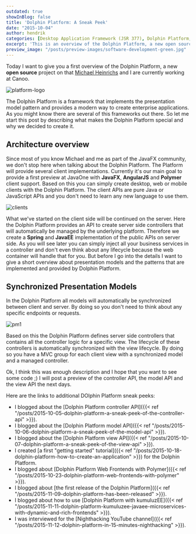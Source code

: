 ```yaml
---
outdated: true
showInBlog: false
title: 'Dolphin Platform: A Sneak Peek'
date: "2015-10-04"
author: hendrik
categories: [Desktop Application Framework (JSR 377), Dolphin Platform, JavaFX]
excerpt: 'This is an overview of the Dolphin Platform, a new open source project that provides MVC architecture based on presentation models for several clients'
preview_image: "/posts/preview-images/software-development-green.jpg"
---
```

Today I want to give you a first overview of the Dolphin Platform, a new __open source__ project on that [Michael Heinrichs](https://twitter.com/net0pyr) and I are currently working at Canoo.

![platform-logo](/posts/guigarage-legacy/platform-logo-1024x255.png)

The Dolphin Platform is a framework that implements the presentation model pattern and provides a modern way to create enterprise applications. As you might know there are several of this frameworks out there. So let me start this post by describing what makes the Dolphin Platform special and why we decided to create it.

## Architecture overview

Since most of you know Michael and me as part of the JavaFX community, we don't stop here when talking about the Dolphin Platform. The Platform will provide several client implementations. Currently it's our main goal to provide a first preview at JavaOne with __JavaFX__, __AngularJS__ and __Polymer__ client support. Based on this you can simply create desktop, web or mobile clients with the Dolphin Platform. The client APIs are pure Java or JavaScript APIs and you don't need to learn any new language to use them.

![clients](/posts/guigarage-legacy/clients.png)

What we've started on the client side will be continued on the server. Here the Dolphin Platform provides an API to create server side controllers that will automatically be managed by the underlying platform. Therefore we create a __Spring__ and __JavaEE__ implementation of the public APIs on server side. As you will see later you can simply inject all your business services in a controller and don't even think about any lifecycle because the web container will handle that for you. But before I go into the details I want to give a short overview about presentation models and the patterns that are implemented and provided by Dolphin Platform.

## Synchronized Presentation Models

In the Dolphin Platform all models will automatically be synchronized between client and server. By doing so you don't need to think about any specific endpoints or requests.

![pm1](/posts/guigarage-legacy/pm1.png)

Based on this the Dolphin Platform defines server side controllers that contains all the controller logic for a specific view. The lifecycle of these controllers is automatically synchronized with the view lifecycle. By doing so you have a MVC group for each client view with a synchronized model and a managed controller.

Ok, I think this was enough description and I hope that you want to see some code ;) I will post a preview of the controller API, the model API and the view API the next days.

Here are the links to additional DOlphin Platform sneak peeks:

* I blogged about the [Dolphin Platform controller API]({{< ref "/posts/2015-10-05-dolphin-platform-a-sneak-peek-of-the-controller-api" >}}).
* I blogged about the [Dolphin Platform model API]({{< ref "/posts/2015-10-06-dolphin-platform-a-sneak-peek-of-the-model-api" >}}).
* I blogged about the [Dolphin Platform view API]({{< ref "/posts/2015-10-07-dolphin-platform-a-sneak-peek-of-the-view-api" >}}).
* I created [a first "getting started" tutorial]({{< ref "/posts/2015-10-18-dolphin-platform-how-to-create-an-application" >}}) for the Dolphin Platform.
* I blogged about [Dolphin Platform Web Frontends with Polymer]({{< ref "/posts/2015-10-23-dolphin-platform-web-frontends-with-polymer" >}}).
* I blogged about [the first release of the Dolphin Platform]({{< ref "/posts/2015-11-09-dolphin-platform-has-been-released" >}}).
* I blogged about how to use [Dolphin Platform with kumuluzEE]({{< ref "/posts/2015-11-11-dolphin-platform-kumuluzee-javaee-microservices-with-dynamic-and-rich-frontends" >}}).
* I was interviewed for the [Nighthacking YouTube channel]({{< ref "/posts/2015-11-12-dolphin-platform-in-15-minutes-nighthacking" >}}).
